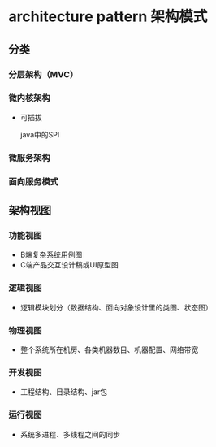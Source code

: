 # architecture pattern 架构模式


## 分类

### 分层架构（MVC）

### 微内核架构
  * 可插拔
      
      java中的SPI  
### 微服务架构


### 面向服务模式


## 架构视图

### 功能视图

  * B端复杂系统用例图
  * C端产品交互设计稿或UI原型图
  

### 逻辑视图

  * 逻辑模块划分（数据结构、面向对象设计里的类图、状态图）

### 物理视图
   
  * 整个系统所在机房、各类机器数目、机器配置、网络带宽
   
### 开发视图

  * 工程结构、目录结构、jar包

### 运行视图

  * 系统多进程、多线程之间的同步
